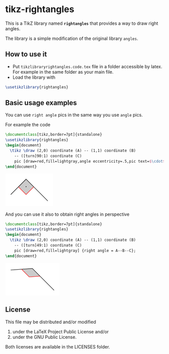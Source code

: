 # tikz-rightangles
This is a TikZ library named **`rightangles`** that provides a way to draw right angles.

The library is a simple modification of the original library `angles`.

## How to use it
* Put `tikzlibraryrightangles.code.tex` file in a folder accessible by latex.
  For example in the same folder as your main file.
* Load the library with
```latex
\usetikzlibrary{rightangles}
```

## Basic usage examples

You can use `right angle` pics in the same way you use `angle` pics.

For example the code
```latex
\documentclass[tikz,border=7pt]{standalone}
\usetikzlibrary{rightangles}
\begin{document}
  \tikz \draw (2,0) coordinate (A) -- (1,1) coordinate (B)
    -- ([turn]90:1) coordinate (C)
    pic [draw=red,fill=lightgray,angle eccentricity=.5,pic text=$\cdot$] {right angle = C--B--A};
\end{document}
```
![example basic usage](examples/rightangle.png)

And you can use it also to obtain right angles in perspective
```latex
\documentclass[tikz,border=7pt]{standalone}
\usetikzlibrary{rightangles}
\begin{document}
  \tikz \draw (2,0) coordinate (A) -- (1,1) coordinate (B)
    -- ([turn]49:1) coordinate (C)
    pic [draw=red,fill=lightgray] {right angle = A--B--C};
\end{document}
```
![example basic usage](examples/rightangleperspective.png)

## License

This file may be distributed and/or modified

  1. under the LaTeX Project Public License and/or
  2. under the GNU Public License.

Both licenses are available in the LICENSES folder.
